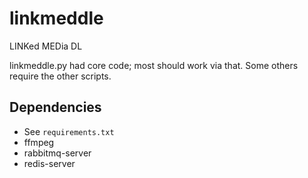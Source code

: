 # linkmeddle
LINKed MEDia DL

linkmeddle.py had core code; most should work via that.  Some others require the other scripts.

## Dependencies
- See `requirements.txt`
- ffmpeg
- rabbitmq-server
- redis-server
